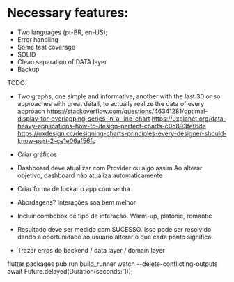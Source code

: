 # Necessary features:
- Two languages (pt-BR, en-US);
- Error handling
- Some test coverage
- SOLID
- Clean separation of DATA layer
- Backup

TODO:
- Two graphs, one simple and informative, another with the last 30 or so approaches with great detail, to actually realize the data of every approach
	https://stackoverflow.com/questions/46341281/optimal-display-for-overlapping-series-in-a-line-chart
	https://uxplanet.org/data-heavy-applications-how-to-design-perfect-charts-c0c893fef6de
	https://uxdesign.cc/designing-charts-principles-every-designer-should-know-part-2-ce1e06af56fc

- Criar gráficos
- Dashboard deve atualizar com Provider ou algo assim
	Ao alterar objetivo, dashboard não atualiza automaticamente
- Criar forma de lockar o app com senha
- Abordagens? Interações soa bem melhor
- Incluir combobox de tipo de interação. Warm-up, platonic, romantic
- Resultado deve ser medido com SUCESSO. Isso pode ser resolvido dando a oportunidade ao usuario alterar o que cada ponto significa.
- Trazer erros do backend / data layer / domain layer

flutter packages pub run build_runner watch --delete-conflicting-outputs
await Future.delayed(Duration(seconds: 1));
